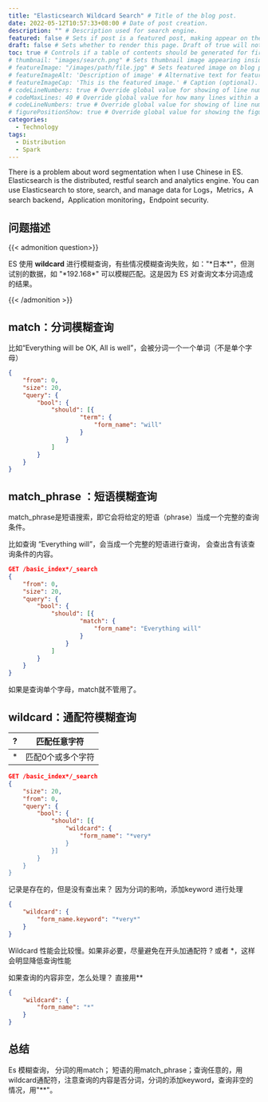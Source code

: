 ```yaml
---
title: "Elasticsearch Wildcard Search" # Title of the blog post.
date: 2022-05-12T10:57:33+08:00 # Date of post creation.
description: "" # Description used for search engine.
featured: false # Sets if post is a featured post, making appear on the home page side bar.
draft: false # Sets whether to render this page. Draft of true will not be rendered.
toc: true # Controls if a table of contents should be generated for first-level links automatically.
# thumbnail: "images/search.png" # Sets thumbnail image appearing inside card on homepage.
# featureImage: "/images/path/file.jpg" # Sets featured image on blog post.
# featureImageAlt: 'Description of image' # Alternative text for featured image.
# featureImageCap: 'This is the featured image.' # Caption (optional).
# codeLineNumbers: true # Override global value for showing of line numbers within code block.
# codeMaxLines: 40 # Override global value for how many lines within a code block before auto-collapsing.
# codeLineNumbers: true # Override global value for showing of line numbers within code block.
# figurePositionShow: true # Override global value for showing the figure label.
categories:
  - Technology
tags:
  - Distribution
  - Spark
---
```


There is a problem about word segmentation when I use Chinese in ES. Elasticsearch is the distributed, restful search and analytics engine. You can use Elasticsearch to store, search, and manage data for Logs，Metrics，A search backend，Application monitoring，Endpoint security.

<!--more-->

## 问题描述

{{< admonition question>}}

ES 使用 **wildcard** 进行模糊查询，有些情况模糊查询失败，如："\*日本\*"，但测试别的数据，如 "\*192.168\*" 可以模糊匹配。这是因为 ES 对查询文本分词造成的结果。

{{< /admonition >}}

## match：分词模糊查询

比如“Everything will be OK, All is well”，会被分词一个一个单词（不是单个字母）

```json
{
	"from": 0,
	"size": 20,
	"query": {
		"bool": {
			"should": [{
					"term": {
						"form_name": "will"
					}
				}
			]
		}
	}
}
```



## match_phrase ：短语模糊查询

match_phrase是短语搜索，即它会将给定的短语（phrase）当成一个完整的查询条件。

比如查询 “Everything will”，会当成一个完整的短语进行查询， 会查出含有该查询条件的内容。

```json
GET /basic_index*/_search
{
	"from": 0,
	"size": 20,
	"query": {
		"bool": {
			"should": [{
					"match": {
						"form_name": "Everything will"
					}
				}
			]
		}
	}
}
```

如果是查询单个字母，match就不管用了。



## wildcard：通配符模糊查询

| ?    | 匹配任意字符      |
| ---- | ----------------- |
| *    | 匹配0个或多个字符 |

```json
GET /basic_index*/_search
{
	"size": 20,
	"from": 0,
	"query": {
		"bool": {
			"should": [{
				"wildcard": {
					"form_name": "*very*
				}
			}]
		}
	}
}
```

记录是存在的，但是没有查出来？ 因为分词的影响，添加keyword 进行处理

```json
{
	"wildcard": {
		"form_name.keyword": "*very*"
	}
}
```

Wildcard 性能会比较慢。如果非必要，尽量避免在开头加通配符 ? 或者 *，这样会明显降低查询性能

如果查询的内容非空，怎么处理？ 直接用**

```json
{
	"wildcard": {
		"form_name": "*"
	}
}
```



## 总结

 Es 模糊查询， 分词的用match； 短语的用match_phrase；查询任意的，用wildcard通配符，注意查询的内容是否分词，分词的添加keyword，查询非空的情况，用"**"。
